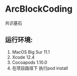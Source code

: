 # ArcBlockCoding
共识基石

## 运行环境: 
1. MacOS Big Sur 11.1
2. Xcode 12.4
3. Cocoapods 1.10.0
4. 在项目路径下 执行pod install
